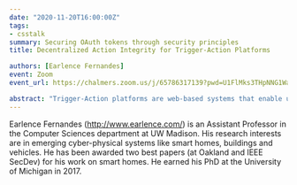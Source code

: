 ```yaml
---
date: "2020-11-20T16:00:00Z"
tags:
- csstalk
summary: Securing OAuth tokens through security principles
title: Decentralized Action Integrity for Trigger-Action Platforms

authors: [Earlence Fernandes]
event: Zoom
event_url: https://chalmers.zoom.us/j/65786317139?pwd=U1FlMks3THpNNG1WaFRJNkJxQXdBQT09

abstract: "Trigger-Action platforms are web-based systems that enable users to create automation rules by stitching together online services representing digital and physical resources using OAuth tokens. Unfortunately, these platforms introduce a long range large-scale security risk: If they are compromised, an attacker can misuse the OAuth tokens belonging to a large number of users to arbitrarily manipulate their devices and data. To tackle this issue, we introduce Decentralized Action Integrity, a security principle that prevents an untrusted trigger-action platform from misusing compromised OAuth tokens in ways that are inconsistent with any given user's set of trigger-action rules." 
---
```



Earlence Fernandes (http://www.earlence.com/) is an Assistant Professor in the Computer Sciences department at UW Madison. His research interests are in emerging cyber-physical systems like smart homes, buildings and vehicles. He has been awarded two best papers (at Oakland and IEEE SecDev) for his work on smart homes. He earned his PhD at the University of Michigan in 2017.

